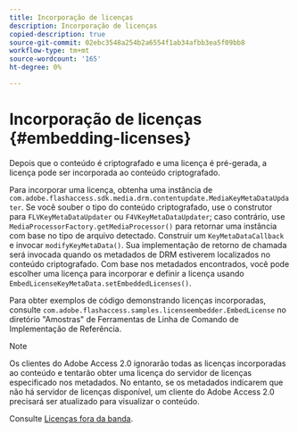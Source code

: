 ```yaml
---
title: Incorporação de licenças
description: Incorporação de licenças
copied-description: true
source-git-commit: 02ebc3548a254b2a6554f1ab34afbb3ea5f09bb8
workflow-type: tm+mt
source-wordcount: '165'
ht-degree: 0%

---
```


# Incorporação de licenças {#embedding-licenses}

Depois que o conteúdo é criptografado e uma licença é pré-gerada, a licença pode ser incorporada ao conteúdo criptografado.

Para incorporar uma licença, obtenha uma instância de `com.adobe.flashaccess.sdk.media.drm.contentupdate.MediaKeyMetaDataUpdater`. Se você souber o tipo do conteúdo criptografado, use o construtor para `FLVKeyMetaDataUpdater` ou `F4VKeyMetaDataUpdater`; caso contrário, use `MediaProcessorFactory.getMediaProcessor()` para retornar uma instância com base no tipo de arquivo detectado. Construir um `KeyMetaDataCallback` e invocar `modifyKeyMetaData()`. Sua implementação de retorno de chamada será invocada quando os metadados de DRM estiverem localizados no conteúdo criptografado. Com base nos metadados encontrados, você pode escolher uma licença para incorporar e definir a licença usando `EmbedLicenseKeyMetaData.setEmbeddedLicenses()`.

Para obter exemplos de código demonstrando licenças incorporadas, consulte `com.adobe.flashaccess.samples.licenseembedder.EmbedLicense` no diretório &quot;Amostras&quot; de Ferramentas de Linha de Comando de Implementação de Referência.

>[!NOTE]
>
>Os clientes do Adobe Access 2.0 ignorarão todas as licenças incorporadas ao conteúdo e tentarão obter uma licença do servidor de licenças especificado nos metadados. No entanto, se os metadados indicarem que não há servidor de licenças disponível, um cliente do Adobe Access 2.0 precisará ser atualizado para visualizar o conteúdo.

Consulte [Licenças fora da banda](../../aaxs-protecting-content/content-introduction/packaging-options/content-out-of-band-licenses.md).
